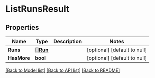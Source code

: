 # ListRunsResult

## Properties
Name | Type | Description | Notes
------------ | ------------- | ------------- | -------------
**Runs** | [**[]Run**](Run.md) |  | [optional] [default to null]
**HasMore** | **bool** |  | [optional] [default to null]

[[Back to Model list]](../README.md#documentation-for-models) [[Back to API list]](../README.md#documentation-for-api-endpoints) [[Back to README]](../README.md)


